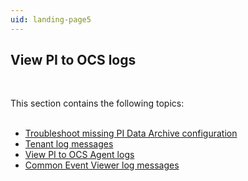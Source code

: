 ```yaml
---
uid: landing-page5
---
```



## View PI to OCS logs
<br>

This section contains the following topics:
<br>
<br>
* [Troubleshoot missing PI Data Archive configuration](xref:troubleshoot-missing-pida)
* [Tenant log messages](xref:download-tenant-log)
* [View PI to OCS Agent logs](xref:view-logs)
* [Common Event Viewer log messages](xref:log-messages)